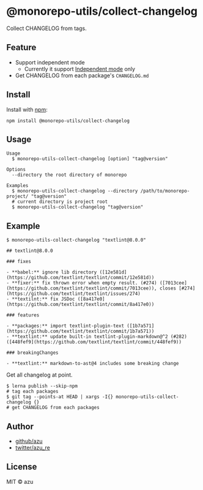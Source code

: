 # @monorepo-utils/collect-changelog

Collect CHANGELOG from tags.

## Feature

- Support independent mode
    - Currently it support [Independent mode](https://github.com/lerna/lerna#independent-mode---independent) only
- Get CHANGELOG from each package's `CHANGELOG.md`

## Install

Install with [npm](https://www.npmjs.com/):

    npm install @monorepo-utils/collect-changelog

## Usage

    Usage
      $ monorepo-utils-collect-changelog [option] "tag@version"

    Options
      --directory the root directory of monorepo

    Examples
      $ monorepo-utils-collect-changelog --directory /path/to/monorepo-project/ "tag@version"
      # current directory is project root
      $ monorepo-utils-collect-changelog "tag@version"

## Example

    $ monorepo-utils-collect-changelog "textlint@8.0.0"
    
    ## textlint@8.0.0
    
    ### fixes
    
    - **babel:** ignore lib directory ([12e581d](https://github.com/textlint/textlint/commit/12e581d))
    - **fixer:** fix thrown error when empty result. (#274) ([7013cee](https://github.com/textlint/textlint/commit/7013cee)), closes [#274](https://github.com/textlint/textlint/issues/274)
    - **textilnt:** fix JSDoc ([8a417e0](https://github.com/textlint/textlint/commit/8a417e0))
    
    ### features
    
    - **packages:** import textlint-plugin-text ([1b7a571](https://github.com/textlint/textlint/commit/1b7a571))
    - **textlint:** update built-in textlint-plugin-markdown@^2 (#282) ([448fef9](https://github.com/textlint/textlint/commit/448fef9))
    
    ### breakingChanges
    
    - **textlint:** markdown-to-ast@4 includes some breaking change

Get all changelog at point.

    $ lerna publish --skip-npm
    # tag each packages
    $ git tag --points-at HEAD | xargs -I{} monorepo-utils-collect-changelog {}
    # get CHANGELOG from each packages

## Author

- [github/azu](https://github.com/azu)
- [twitter/azu_re](https://twitter.com/azu_re)

## License

MIT © azu
